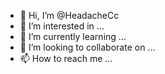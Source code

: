 - 👋 Hi, I’m @HeadacheCc
- 👀 I’m interested in ...
- 🌱 I’m currently learning ...
- 💞️ I’m looking to collaborate on ...
- 📫 How to reach me ...

<!---
HeadacheCc/HeadacheCc is a ✨ special ✨ repository because its `README.md` (this file) appears on your GitHub profile.
You can click the Preview link to take a look at your changes.
--->
